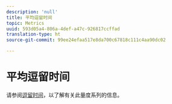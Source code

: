 ```yaml
---
description: 'null'
title: 平均逗留时间
topic: Metrics
uuid: 593d05a4-806a-4def-a47c-926817ccffad
translation-type: ht
source-git-commit: 99ee24efaa517e8da700c67818c111c4aa90dc02

---
```



# 平均逗留时间

请参阅[逗留时间](/help/components/c-variables/c-metrics/metrics-time-spent.md)，以了解有关此量度系列的信息。

